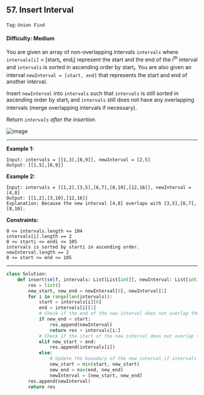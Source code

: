 ## 57. Insert Interval

```Tag```: ```Union Find```

#### Difficulty: Medium

You are given an array of non-overlapping intervals ```intervals``` where ```intervals[i]``` = [start<sub>i</sub>, end<sub>i</sub>] represent the start and the end of the i<sup>th</sup> interval and ```intervals``` is sorted in ascending order by start<sub>i</sub>. You are also given an interval ```newInterval = [start, end]``` that represents the start and end of another interval.

Insert ```newInterval``` into ```intervals``` such that ```intervals``` is still sorted in ascending order by start<sub>i</sub> and ```intervals``` still does not have any overlapping intervals (merge overlapping intervals if necessary).

Return _```intervals``` after the insertion_.

![image](https://user-images.githubusercontent.com/35042430/212591342-e1ebeeab-dd12-4851-bee5-7d547d1234e7.png)

---

__Example 1:__
```
Input: intervals = [[1,3],[6,9]], newInterval = [2,5]
Output: [[1,5],[6,9]]
```

__Example 2:__
```
Input: intervals = [[1,2],[3,5],[6,7],[8,10],[12,16]], newInterval = [4,8]
Output: [[1,2],[3,10],[12,16]]
Explanation: Because the new interval [4,8] overlaps with [3,5],[6,7],[8,10].
```

__Constraints:__
```
0 <= intervals.length <= 104
intervals[i].length == 2
0 <= starti <= endi <= 105
intervals is sorted by starti in ascending order.
newInterval.length == 2
0 <= start <= end <= 105
```

---


```Python
class Solution:
    def insert(self, intervals: List[List[int]], newInterval: List[int]) -> List[List[int]]:
        res = list()
        new_start, new_end = newInterval[0], newInterval[1]
        for i in range(len(intervals)):
            start = intervals[i][0]
            end = intervals[i][1]
            # Check if the end of the new interval does not overlap the start of the intervals
            if new_end < start:
                res.append(newInterval)
                return res + intervals[i:]
            # Check if the start of the new interval does not overlap the end of the intervals
            elif new_start > end:
                res.append(intervals[i])
            else:
                # Update the boundary of the new interval if intervals overlapping
                new_start = min(start, new_start)
                new_end = max(end, new_end)
                newInterval = [new_start, new_end]
        res.append(newInterval)
        return res
```
